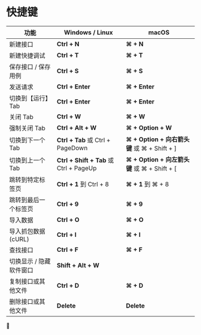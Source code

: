 # 快捷键

| 功能                    | Windows / Linux                         | macOS                                        |
| ----------------------- | --------------------------------------- | -------------------------------------------- |
| 新建接口                | **Ctrl + N**                            | **⌘ + N**                                    |
| 新建快捷调试            | **Ctrl + T**                            | **⌘ + T**                                    |
| 保存接口 / 保存用例     | **Ctrl + S**                            | **⌘ + S**                                    |
| 发送请求                | **Ctrl + Enter**                        | **⌘ + Enter**                                |
| 切换到【运行】Tab       | **Ctrl + Enter**                        | **⌘ + Enter**                                |
| 关闭 Tab                | **Ctrl + W**                            | **⌘ + W**                                    |
| 强制关闭 Tab            | **Ctrl + Alt + W**                      | **⌘ + Option + W**                           |
| 切换到下一个 Tab        | **Ctrl + Tab** 或 Ctrl + PageDown       | **⌘ + Option + 向右箭头键** 或 ⌘ + Shift + ] |
| 切换到上一个 Tab        | **Ctrl + Shift + Tab** 或 Ctrl + PageUp | **⌘ + Option + 向左箭头键** 或 ⌘ + Shift + [ |
| 跳转到特定标签页        | **Ctrl + 1** 到 Ctrl + 8                | **⌘ + 1** 到 ⌘ + 8                           |
| 跳转到最后一个标签页    | **Ctrl + 9**                            | **⌘ + 9**                                    |
| 导入数据                | **Ctrl + O**                            | **⌘ + O**                                    |
| 导入抓包数据 (cURL)     | **Ctrl + I**                            | **⌘ + I**                                    |
| 查找接口                | **Ctrl + F**                            | **⌘ + F**                                    |
| 切换显示 / 隐藏软件窗口 | **Shift + Alt + W**                     |                                              |
| 复制接口或其他文件      | **Ctrl + D**                            | **⌘ + D**                                    |
| 删除接口或其他文件      | **Delete**                              | **Delete**                                   |


